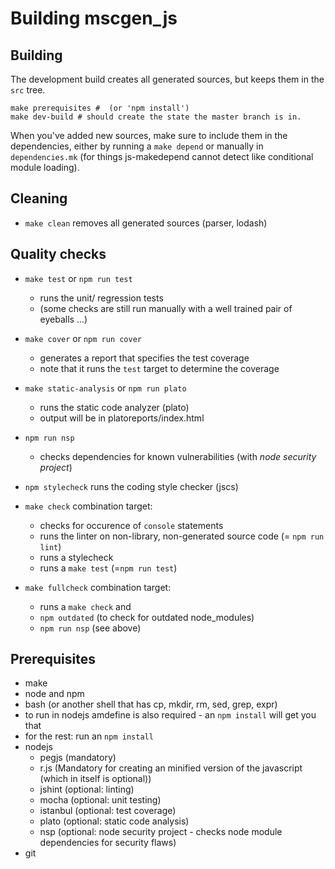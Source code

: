 # Building mscgen_js

## Building
The development build creates all generated sources, but keeps them in the `src` tree.
```shell
make prerequisites #  (or 'npm install')
make dev-build # should create the state the master branch is in.
```

When you've added new sources, make sure to include them in the dependencies,
either by running a `make depend` or manually in `dependencies.mk` (for things
js-makedepend cannot detect like conditional module loading).

## Cleaning
- ```make clean``` removes all generated sources (parser, lodash)

## Quality checks
- ```make test``` or `npm run test`
    - runs the unit/ regression tests
    - (some  checks are still run manually with a well trained pair of eyeballs ...)

- `make cover` or `npm run cover`
    - generates a report that specifies the test coverage
    - note that it runs the `test` target to determine the coverage

- `make static-analysis` or `npm run plato`
    - runs the static code analyzer (plato)
    - output will be in platoreports/index.html

- `npm run nsp`
    - checks dependencies for known vulnerabilities (with _node security project_)

- `npm stylecheck`
  runs the coding style checker (jscs)

- `make check` combination target:
    -  checks for occurence of `console` statements
    -  runs the linter on non-library, non-generated source code (= `npm run lint`)
    -  runs a stylecheck
    -  runs a `make test` (=`npm run test`)

- `make fullcheck` combination target:
    - runs a `make check` and
    - `npm outdated` (to check for outdated node_modules)
    - `npm run nsp` (see above)

## Prerequisites
- make
- node and npm
- bash (or another shell that has cp, mkdir, rm, sed, grep, expr)
- to run in nodejs amdefine is also required - an `npm install` will get you that
- for the rest: run an `npm install`
- nodejs
    - pegjs (mandatory)
    - r.js (Mandatory for creating an minified version of the javascript (which in itself is optional))
    - jshint (optional: linting)
    - mocha (optional: unit testing)
    - istanbul (optional: test coverage)
    - plato (optional: static code analysis)
    - nsp (optional: node security project - checks node module dependencies for security flaws)
- git
